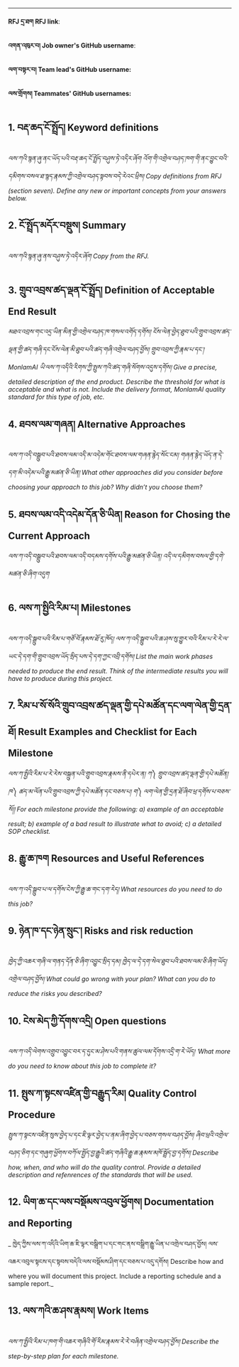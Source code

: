 
---

**RFJ དྲ་ཐག RFJ link**: 

**འགན་འཁུར་བ། Job owner's GitHub username**:

**ལག་བསྟར་བ། Team lead's GitHub username:**

**ལས་གྲོགས། Teammates' GitHub usernames:**


## 1. བརྡ་ཆད་ངོ་སྤྲོད། Keyword definitions
_ལས་ཀའི་སྙན་ཞུ་ནང་ཡོད་པའི་བརྡ་ཆད་ངོ་སྤྲོད་བཤུས་ཏེ་འདིར་ཞོག འོག་གི་འགྲེལ་བཤད་ཁག་གི་ནང་བྱུང་བའི་དམིགས་བསལ་ཐ་སྙད་རྣམས་ཀྱི་འགྲེལ་བཤད་སྟབས་བདེ་རེའང་ཕྲིས། Copy definitions from RFJ (section seven). Define any new or important concepts from your answers below._

## 2.  ངོ་སྤྲོད་མདོར་བསྡུས། Summary
_ལས་ཀའི་སྙན་ཞུ་ནས་བཤུས་ཏེ་འདིར་ཞོག Copy from the RFJ._

## 3. གྲུབ་འབྲས་ཚད་ལྡན་ངོ་སྤྲོད། Definition of Acceptable End Result 
_མཐའ་འབྲས་གང་འདྲ་ཡིན་མིན་གྱི་འགྲེལ་བཤད་ཁ་གསལ་འགོད་དགོས། ངོས་ལེན་བྱེད་ཐུབ་པའི་གྲུབ་འབྲས་ཚད་ལྡན་གྱི་ཚད་གཞི་དང་ངོས་ལེན་མི་ཐུབ་པའི་ཚད་གཞི་འགྲེལ་བཤད་བྱོས། གྲུབ་འབྲས་ཀྱི་རྣམ་པ་དང་། MonlamAI ཡི་ལས་ཀ་འདིའི་རིགས་ཀྱི་སྤུས་ཀའི་ཚད་གཞི་སོགས་འདུས་དགོས།
Give a precise, detailed description of the end product. Describe the threshold for what is acceptable and what is not. Include the delivery format, MonlamAI quality standard for this type of job, etc._

## 4. ཐབས་ལམ་གཞན། Alternative Approaches
_ལས་ཀ་འདི་བསྒྲུབ་པའི་ཐབས་ལམ་འདི་མ་འདེམ་གོང་ཐབས་ལམ་གཞན་རྙེད་སོང་ངམ། གཞན་རྙེད་ཡོད་ན་དེ་དག་མི་འདེམ་པའི་རྒྱུ་མཚན་ཅི་ཡིན། What other approaches did you consider before choosing your approach to this job? Why didn’t you choose them?_

## 5. ཐབས་ལམ་འདི་འདེམ་དོན་ཅི་ཡིན། Reason for Chosing the Current Approach
_ལས་ཀ་འདི་བསྒྲུབ་པའི་ཐབས་ལམ་འདི་བདམས་དགོས་པའི་རྒྱུ་མཚན་ཅི་ཡིན། འདི་ལ་དམིགས་བསལ་གྱི་དགེ་མཚན་ཅི་ཞིག་འདུག_

## 6. ལས་ཀ་སྤྱིའི་རིམ་པ། Milestones 
_ལས་ཀ་འདི་སྒྲུབ་པའི་རིམ་པ་གཙོ་བོ་རྣམས་ཐོ་རུ་ཁོད། ལས་ཀ་འདི་སྒྲུབ་པའི་ཆ་ཤས་སུ་གྱུར་བའི་རིམ་པ་རེ་རེ་ལ་ཡང་དེ་དག་གི་གྲུབ་འབྲས་ཡོད་སྲིད་པས་དེ་དག་ཀྱང་འབྲི་དགོས། List the main work phases needed to produce the end result. Think of the intermediate results you will have to produce during this project._

## 7. རིམ་པ་སོ་སོའི་གྲུབ་འབྲས་ཚད་ལྡན་གྱི་དཔེ་མཚོན་དང་ལག་ལེན་གྱི་དྲན་ཐོ། Result Examples and Checklist for Each Milestone
_ལས་ཀ་སྤྱིའི་རིམ་པ་རེ་རེས་བསྐྲུན་པའི་གྲུབ་འབྲས་རྣམས་ནི་དཔེར་ན། ཀ༽ གྲུབ་འབྲས་ཚད་ལྡན་གྱི་དཔེ་མཚོན། ཁ༽ ཚད་མ་ལོན་པའི་གྲུབ་འབྲས་ཀྱི་དཔེ་མཚོན་དང་བཅས་པ། ག༽ ལག་ལེན་གྱི་དྲན་ཐོ་ཞིབ་ཕྲ་དགོས་པ་བཅས་སོ།། For each milestone provide the following: a) example of an acceptable result; b) example of a bad result to illustrate what to avoid; c) a detailed SOP checklist._

## 8. རྒྱུ་ཆ་ཁག Resources and Useful References
_ལས་ཀ་འདི་སྒྲུབ་པ་ལ་དགོས་ངེས་ཀྱི་རྒྱུ་ཆ་གང་དག་རེད། What resources do you need to do this job?_

## 9. ཉེན་ཁ་དང་ཉེན་སྲུང་། Risks and risk reduction
_ཁྱེད་ཀྱི་འཆར་གཞི་ལ་གནད་དོན་ཅི་ཞིག་འབྱུང་སྲིད་དམ། ཁྱེད་ལ་དེ་དག་སེལ་ཐུབ་པའི་ཐབས་ལམ་ཅི་ཞིག་ཡོད། འགྲེལ་བཤད་བྱོས། What could go wrong with your plan? What can you do to reduce the risks you described?_

## 10. ངེས་མེད་ཀྱི་དོགས་འདྲི། Open questions
_ལས་ཀ་འདི་ལེགས་འགྲུབ་འབྱུང་བར་ད་དུང་མ་ཤེས་པའི་གནས་ཚུལ་ལམ་དོགས་འདྲི་ག་རེ་ཡོད། ་What more do you need to know about this job to complete it?_

## 11. སྤུས་ཀ་སྟངས་འཛིན་གྱི་བརྒྱུད་རིམ། Quality Control Procedure
_སྤུས་ཀ་སྟངས་འཛིན་སུས་བྱེད་པ་དང་ཇི་ལྟར་བྱེད་པ་ནམ་ཞིག་བྱེད་པ་བཅས་གསལ་བཤད་བྱོས། ཞིབ་ཕྲའི་འགྲེལ་བཤད་ཅིག་དང་གཞུག་ཕྱོགས་བཀོལ་སྤྱོད་བྱ་རྒྱུའི་ཚད་གཞིའི་རྒྱུ་ཆ་རྣམས་མཁོ་སྦྲོད་བྱ་དགོས། Describe how, when, and who will do the quality control. Provide a detailed description and refenrences of the standards that will be used._

## 12. ཡིག་ཆ་དང་ལས་བསྡོམས་འབུལ་ཕྱོགས། Documentation and Reporting
_ ཁྱེད་ཀྱིས་ལས་ཀ་འདིའི་ཡིག་ཆ་ཇི་ལྟར་བསྒྲིག་པ་དང་གང་ནས་བསྒྲིག་རྒྱུ་ཡིན་པ་འགྲེལ་བཤད་བྱོས། ལས་འཆར་འབུལ་སྟངས་དང་སྟབས་བདེའི་ལས་བསྡོམས་ཤིག་དང་བཅས་པ་འདུ་དགོས། Describe how and where you will document this project. Include a reporting schedule and a sample report._

## 13. ལས་ཀའི་ཆ་ཤས་རྣམས། Work Items
_ལས་ཀ་སྤྱིའི་རིམ་པ་ཁག་གི་འཆར་གཞིའི་གོ་རིམ་རྣམས་རེ་རེ་བཞིན་འགྲེལ་བཤད་བྱོས། Describe the step-by-step plan for each milestone._
